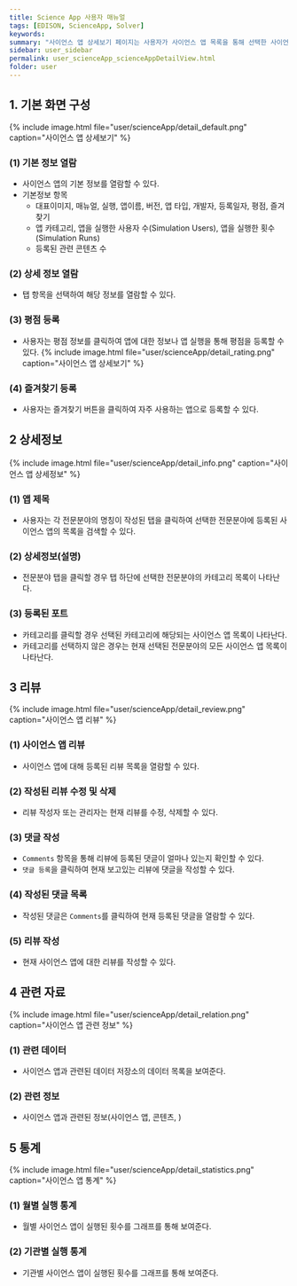 ```yaml
---
title: Science App 사용자 매뉴얼
tags: [EDISON, ScienceApp, Solver]
keywords:
summary: "사이언스 앱 상세보기 페이지는 사용자가 사이언스 앱 목록을 통해 선택한 사이언스 앱의 상세 정보를 열람할 수 있는 화면이다. <br/>다음은 사이언스 앱 목록 화면의 구성과 기능에 대한 설명이다."
sidebar: user_sidebar
permalink: user_scienceApp_scienceAppDetailView.html
folder: user
---
```


## 1. 기본 화면 구성


{% include image.html file="user/scienceApp/detail_default.png" caption="사이언스 앱 상세보기" %}
### (1) 기본 정보 열람
- 사이언스 앱의 기본 정보를 열람할 수 있다.
- 기본정보 항목
    - 대표이미지, 매뉴얼, 실행, 앱이름, 버전, 앱 타입, 개발자, 등록일자, 평점, 즐겨찾기
    - 앱 카테고리, 앱을 실행한 사용자 수(Simulation Users), 앱을 실행한 횟수(Simulation Runs)
    - 등록된 관련 콘텐츠 수

### (2) 상세 정보 열람
- 탭 항목을 선택하여 해당 정보를 열람할 수 있다.

### (3) 평점 등록
- 사용자는 평점 정보를 클릭하여 앱에 대한 정보나 앱 실행을 통해 평점을 등록할 수 있다.
{% include image.html file="user/scienceApp/detail_rating.png" caption="사이언스 앱 상세보기" %}

### (4) 즐겨찾기 등록
- 사용자는 즐겨찾기 버튼을 클릭하여 자주 사용하는 앱으로 등록할 수 있다.


## 2 상세정보

{% include image.html file="user/scienceApp/detail_info.png" caption="사이언스 앱 상세정보" %}

### (1) 앱 제목
- 사용자는 각 전문분야의 명칭이 작성된 탭을 클릭하여 선택한 전문분야에 등록된 사이언스 앱의 목록을 검색할 수 있다.

### (2) 상세정보(설명)
- 전문분야 탭을 클릭할 경우 탭 하단에 선택한 전문분야의 카테고리 목록이 나타난다.

### (3) 등록된 포트
- 카테고리를 클릭할 경우 선택된 카테고리에 해당되는 사이언스 앱 목록이 나타난다.
- 카테고리를 선택하지 않은 경우는 현재 선택된 전문분야의 모든 사이언스 앱 목록이 나타난다.

## 3 리뷰
{% include image.html file="user/scienceApp/detail_review.png" caption="사이언스 앱 리뷰" %}
### (1) 사이언스 앱 리뷰
- 사이언스 앱에 대해 등록된 리뷰 목록을 열람할 수 있다.

### (2) 작성된 리뷰 수정 및 삭제
- 리뷰 작성자 또는 관리자는 현재 리뷰를 수정, 삭제할 수 있다.

### (3) 댓글 작성
- `Comments` 항목을 통해 리뷰에 등록된 댓글이 얼마나 있는지 확인할 수 있다.
- `댓글 등록`을 클릭하여 현재 보고있는 리뷰에 댓글을 작성할 수 있다.

### (4) 작성된 댓글 목록
- 작성된 댓글은 `Comments`를 클릭하여 현재 등록된 댓글을 열람할 수 있다.

### (5) 리뷰 작성
- 현재 사이언스 앱에 대한 리뷰를 작성할 수 있다.

## 4 관련 자료
{% include image.html file="user/scienceApp/detail_relation.png" caption="사이언스 앱 관련 정보" %}
### (1) 관련 데이터
- 사이언스 앱과 관련된 데이터 저장소의 데이터 목록을 보여준다.

### (2) 관련 정보

- 사이언스 앱과 관련된 정보(사이언스 앱, 콘텐츠, )

## 5 통계
{% include image.html file="user/scienceApp/detail_statistics.png" caption="사이언스 앱 통계" %}

### (1) 월별 실행 통계
- 월별 사이언스 앱이 실행된 횟수를 그래프를 통해 보여준다.

### (2) 기관별 실행 통계
- 기관별 사이언스 앱이 실행된 횟수를 그래프를 통해 보여준다.
